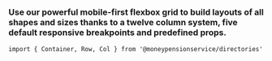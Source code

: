 ### Use our powerful mobile-first flexbox grid to build layouts of all shapes and sizes thanks to a twelve column system, five default responsive breakpoints and predefined props.

```import { Container, Row, Col } from '@moneypensionservice/directories'```
